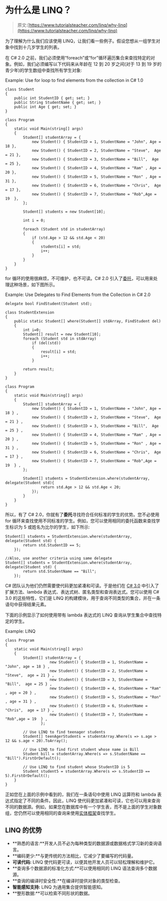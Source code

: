 # 为什么是 LINQ？

> 原文:[https://www.tutorialsteacher.com/linq/why-linq](https://www.tutorialsteacher.com/linq/why-linq)

为了理解为什么我们应该使用 LINQ，让我们看一些例子。假设您想从一组学生对象中找到十几岁学生的列表。

在 C# 2.0 之前，我们必须使用“foreach”或“for”循环遍历集合来查找特定的对象。例如，我们必须编写以下代码来从年龄在 12 到 20 岁之间(对于 13 到 19 岁的青少年)的学生数组中查找所有学生对象:

Example: Use for loop to find elements from the collection in C# 1.0

```
class Student
{
    public int StudentID { get; set; }
    public String StudentName { get; set; }
    public int Age { get; set; }
}

class Program
{
    static void Main(string[] args)
    {
        Student[] studentArray = { 
            new Student() { StudentID = 1, StudentName = "John", Age = 18 },
            new Student() { StudentID = 2, StudentName = "Steve",  Age = 21 },
            new Student() { StudentID = 3, StudentName = "Bill",  Age = 25 },
            new Student() { StudentID = 4, StudentName = "Ram" , Age = 20 },
            new Student() { StudentID = 5, StudentName = "Ron" , Age = 31 },
            new Student() { StudentID = 6, StudentName = "Chris",  Age = 17 },
            new Student() { StudentID = 7, StudentName = "Rob",Age = 19  },
        };

        Student[] students = new Student[10];

        int i = 0;

        foreach (Student std in studentArray)
        {
            if (std.Age > 12 && std.Age < 20)
            {
                students[i] = std;
                i++;
            }
        }
    }
}
```

for 循环的使用很麻烦，不可维护，也不可读。C# 2.0 引入了[委托](/csharp/csharp-delegates)，可以用来处理这种场景，如下图所示。

Example: Use Delegates to Find Elements from the Collection in C# 2.0

```
delegate bool FindStudent(Student std);

class StudentExtension
{ 
    public static Student[] where(Student[] stdArray, FindStudent del)
    {
        int i=0;
        Student[] result = new Student[10];
        foreach (Student std in stdArray)
            if (del(std))
            {
                result[i] = std;
                i++;
            }

        return result;
    }
}

class Program
{
    static void Main(string[] args)
    {
        Student[] studentArray = { 
            new Student() { StudentID = 1, StudentName = "John", Age = 18 } ,
            new Student() { StudentID = 2, StudentName = "Steve",  Age = 21 } ,
            new Student() { StudentID = 3, StudentName = "Bill",  Age = 25 } ,
            new Student() { StudentID = 4, StudentName = "Ram" , Age = 20 } ,
            new Student() { StudentID = 5, StudentName = "Ron" , Age = 31 } ,
            new Student() { StudentID = 6, StudentName = "Chris",  Age = 17 } ,
            new Student() { StudentID = 7, StudentName = "Rob",Age = 19  } ,
        };

        Student[] students = StudentExtension.where(studentArray, delegate(Student std){
                return std.Age > 12 && std.Age < 20;
            });
        }
    }
}
```

所以，有了 C# 2.0，你就有了**委托**寻找符合任何标准的学生的优势。您不必使用 for 循环来查找使用不同标准的学生。例如，您可以使用相同的委托函数来查找学生标识为 5 或姓名为比尔的学生，如下所示:

```
Student[] students = StudentExtension.where(studentArray, delegate(Student std) {
        return std.StudentID == 5;
    });

//Also, use another criteria using same delegate
Student[] students = StudentExtension.where(studentArray, delegate(Student std) {
        return std.StudentName == "Bill";
    });
```

C# 团队认为他们仍然需要使代码更加紧凑和可读。于是他们在 [C# 3.0](/csharp/csharp-version-history) 中引入了扩展方法、lambda 表达式、表达式树、匿名类型和查询表达式。您可以使用 C# 3.0 的这些特性，它们是 LINQ 的构建模块，用于查询不同类型的集合，并在一条语句中获得结果元素。

下面的示例显示了如何使用带有 lambda 表达式的 LINQ 查询从学生集合中查找特定的学生。

Example: LINQ

```
class Program
{
    static void Main(string[] args)
    {
        Student[] studentArray = { 
                    new Student() { StudentID = 1, StudentName = "John", age = 18 } ,
                    new Student() { StudentID = 2, StudentName = "Steve",  age = 21 } ,
                    new Student() { StudentID = 3, StudentName = "Bill",  age = 25 } ,
                    new Student() { StudentID = 4, StudentName = "Ram" , age = 20 } ,
                    new Student() { StudentID = 5, StudentName = "Ron" , age = 31 } ,
                    new Student() { StudentID = 6, StudentName = "Chris",  age = 17 } ,
                    new Student() { StudentID = 7, StudentName = "Rob",age = 19  } ,
                };

        // Use LINQ to find teenager students
        Student[] teenAgerStudents = studentArray.Where(s => s.age > 12 && s.age < 20).ToArray();

        // Use LINQ to find first student whose name is Bill 
        Student bill = studentArray.Where(s => s.StudentName == "Bill").FirstOrDefault();

        // Use LINQ to find student whose StudentID is 5
        Student student5 = studentArray.Where(s => s.StudentID == 5).FirstOrDefault();
    }
}
```

正如您在上面的示例中看到的，我们在一条语句中使用 LINQ 运算符和 lambda 表达式指定了不同的条件。因此，LINQ 使代码更加紧凑和可读，它也可以用来查询不同的数据源。例如，如果您在数据库中有一个学生表，而不是上面的学生对象数组，您仍然可以使用相同的查询来使用[实体框架](http://www.entityframeworktutorial.net "Entity Framework Tutorials")查找学生。

## LINQ 的优势

*   **熟悉的语言:**开发人员不必为每种类型的数据源或数据格式学习新的查询语言。
*   **编码更少:**与更传统的方法相比，它减少了要编写的代码量。
*   **可读代码:** LINQ 使代码更可读，以便其他开发人员可以轻松理解和维护它。
*   **查询多个数据源的标准化方式:**可以使用相同的 LINQ 语法查询多个数据源。
*   **查询的编译时安全性:**在编译时提供对象的类型检查。
*   **智能感知支持:** LINQ 为通用集合提供智能感知。
*   **整形数据:**可以检索不同形状的数据。